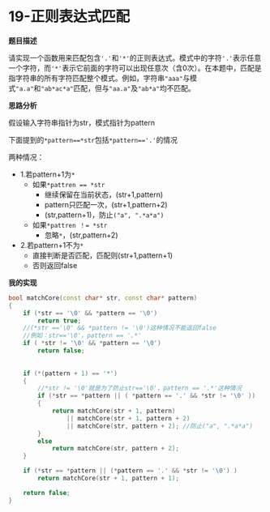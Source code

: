 # 19-正则表达式匹配

**题目描述**

请实现一个函数用来匹配包含`'.'`和`'*'`的正则表达式。模式中的字符`'.'`表示任意一个字符，而`'*'`表示它前面的字符可以出现任意次（含0次）。在本题中，匹配是指字符串的所有字符匹配整个模式。例如，字符串`"aaa"`与模式`"a.a"`和`"ab*ac*a"`匹配，但与`"aa.a"`及`"ab*a"`均不匹配。

**思路分析**

假设输入字符串指针为str，模式指针为pattern

下面提到的`*pattern==*str`包括`*pattern=='.'`的情况

两种情况：

- 1.若pattern+1为`*`
  - 如果`*pattren == *str`
    - 继续保留在当前状态，(str+1,pattern)
    - pattern只匹配一次，(str+1,pattern+2)
    - (str,pattern+1)，防止`("a", ".*a*a")`
  - 如果`*pattren ！= *str`
    - 忽略`*`，(str,pattern+2)
- 2.若pattern+1不为`*`
  - 直接判断是否匹配，匹配则(str+1,pattern+1)
  - 否则返回false

**我的实现**

```c++
bool matchCore(const char* str, const char* pattern)
{
	if (*str == '\0' && *pattern == '\0')
		return true;
	//(*str =='\0' && *pattern != '\0')这种情况不能返回false
	//例如：str=='\0'，pattern == '.*'
	if ( *str != '\0' && *pattern == '\0')
		return false;
	
	
	if (*(pattern + 1) == '*')
	{
		//*str != '\0'就是为了防止str=='\0'，pattern == '.*'这种情况
		if (*str == *pattern || ( *pattern == '.' && *str != '\0' ))
		{
			return matchCore(str + 1, pattern)
				|| matchCore(str + 1, pattern + 2)
				|| matchCore(str, pattern + 2); //防止("a", ".*a*a")
		}
		else
			return matchCore(str, pattern + 2);
	}

	if (*str == *pattern || (*pattern == '.' && *str != '\0') )
		return matchCore(str + 1, pattern + 1);

	return false;
}
```

